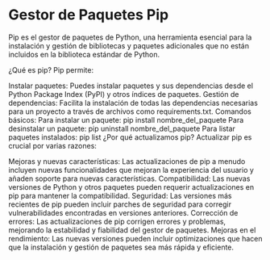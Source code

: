 # Gestor de Paquetes Pip
Pip es el gestor de paquetes de Python, una herramienta esencial para la instalación y gestión de bibliotecas y paquetes adicionales que no están incluidos en la biblioteca estándar de Python.

¿Qué es pip?
Pip permite:

Instalar paquetes: Puedes instalar paquetes y sus dependencias desde el Python Package Index (PyPI) y otros índices de paquetes.
Gestión de dependencias: Facilita la instalación de todas las dependencias necesarias para un proyecto a través de archivos como requirements.txt.
Comandos básicos:
Para instalar un paquete: pip install nombre_del_paquete
Para desinstalar un paquete: pip uninstall nombre_del_paquete
Para listar paquetes instalados: pip list
¿Por qué actualizamos pip?
Actualizar pip es crucial por varias razones:

Mejoras y nuevas características: Las actualizaciones de pip a menudo incluyen nuevas funcionalidades que mejoran la experiencia del usuario y añaden soporte para nuevas características.
Compatibilidad: Las nuevas versiones de Python y otros paquetes pueden requerir actualizaciones en pip para mantener la compatibilidad.
Seguridad: Las versiones más recientes de pip pueden incluir parches de seguridad para corregir vulnerabilidades encontradas en versiones anteriores.
Corrección de errores: Las actualizaciones de pip corrigen errores y problemas, mejorando la estabilidad y fiabilidad del gestor de paquetes.
Mejoras en el rendimiento: Las nuevas versiones pueden incluir optimizaciones que hacen que la instalación y gestión de paquetes sea más rápida y eficiente.
